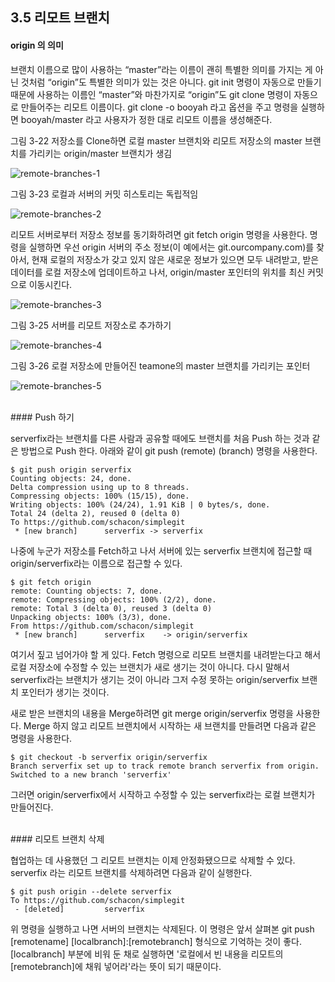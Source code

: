 ## 3.5 리모트 브랜치

#### origin 의 의미

브랜치 이름으로 많이 사용하는 “master”라는 이름이 괜히 특별한 의미를 가지는 게 아닌 것처럼 “origin”도 특별한 의미가 있는 것은 아니다. git init 명령이 자동으로 만들기 때문에 사용하는 이름인 “master”와 마찬가지로 “origin”도 git clone 명령이 자동으로 만들어주는 리모트 이름이다. git clone -o booyah 라고 옵션을 주고 명령을 실행하면 booyah/master 라고 사용자가 정한 대로 리모트 이름을 생성해준다.

그림 3-22 저장소를 Clone하면 로컬 master 브랜치와 리모트 저장소의 master 브랜치를 가리키는 origin/master 브랜치가 생김

![remote-branches-1](https://git-scm.com/book/en/v2/book/03-git-branching/images/remote-branches-1.png)

그림 3-23 로컬과 서버의 커밋 히스토리는 독립적임

![remote-branches-2](https://git-scm.com/book/en/v2/book/03-git-branching/images/remote-branches-2.png)

리모트 서버로부터 저장소 정보를 동기화하려면 git fetch origin 명령을 사용한다. 명령을 실행하면 우선 origin 서버의 주소 정보(이 예에서는 git.ourcompany.com)를 찾아서, 현재 로컬의 저장소가 갖고 있지 않은 새로운 정보가 있으면 모두 내려받고, 받은 데이터를 로컬 저장소에 업데이트하고 나서, origin/master 포인터의 위치를 최신 커밋으로 이동시킨다.

![remote-branches-3](https://git-scm.com/book/en/v2/book/03-git-branching/images/remote-branches-3.png)

그림 3-25 서버를 리모트 저장소로 추가하기

![remote-branches-4](https://git-scm.com/book/en/v2/book/03-git-branching/images/remote-branches-4.png)

그림 3-26 로컬 저장소에 만들어진 teamone의 master 브랜치를 가리키는 포인터

![remote-branches-5](https://git-scm.com/book/en/v2/book/03-git-branching/images/remote-branches-5.png)


<br/>
#### Push 하기

serverfix라는 브랜치를 다른 사람과 공유할 때에도 브랜치를 처음 Push 하는 것과 같은 방법으로 Push 한다. 아래와 같이 git push (remote) (branch) 명령을 사용한다.

```
$ git push origin serverfix
Counting objects: 24, done.
Delta compression using up to 8 threads.
Compressing objects: 100% (15/15), done.
Writing objects: 100% (24/24), 1.91 KiB | 0 bytes/s, done.
Total 24 (delta 2), reused 0 (delta 0)
To https://github.com/schacon/simplegit
 * [new branch]      serverfix -> serverfix
```

나중에 누군가 저장소를 Fetch하고 나서 서버에 있는 serverfix 브랜치에 접근할 때 origin/serverfix라는 이름으로 접근할 수 있다.

```
$ git fetch origin
remote: Counting objects: 7, done.
remote: Compressing objects: 100% (2/2), done.
remote: Total 3 (delta 0), reused 3 (delta 0)
Unpacking objects: 100% (3/3), done.
From https://github.com/schacon/simplegit
 * [new branch]      serverfix    -> origin/serverfix
```

여기서 짚고 넘어가야 할 게 있다. Fetch 명령으로 리모트 브랜치를 내려받는다고 해서 로컬 저장소에 수정할 수 있는 브랜치가 새로 생기는 것이 아니다. 다시 말해서 serverfix라는 브랜치가 생기는 것이 아니라 그저 수정 못하는 origin/serverfix 브랜치 포인터가 생기는 것이다.

새로 받은 브랜치의 내용을 Merge하려면 git merge origin/serverfix 명령을 사용한다. Merge 하지 않고 리모트 브랜치에서 시작하는 새 브랜치를 만들려면 다음과 같은 명령을 사용한다.

```
$ git checkout -b serverfix origin/serverfix
Branch serverfix set up to track remote branch serverfix from origin.
Switched to a new branch 'serverfix'
```

그러면 origin/serverfix에서 시작하고 수정할 수 있는 serverfix라는 로컬 브랜치가 만들어진다.

<br/>
#### 리모트 브랜치 삭제

협업하는 데 사용했던 그 리모트 브랜치는 이제 안정화됐으므로 삭제할 수 있다.
serverfix 라는 리모트 브랜치를 삭제하려면 다음과 같이 실행한다.

```
$ git push origin --delete serverfix
To https://github.com/schacon/simplegit
 - [deleted]         serverfix
```

위 명령을 실행하고 나면 서버의 브랜치는 삭제된다.
이 명령은 앞서 살펴본 git push [remotename] [localbranch]:[remotebranch] 형식으로 기억하는 것이 좋다. [localbranch] 부분에 비워 둔 채로 실행하면 '로컬에서 빈 내용을 리모트의 [remotebranch]에 채워 넣어라'라는 뜻이 되기 때문이다.

